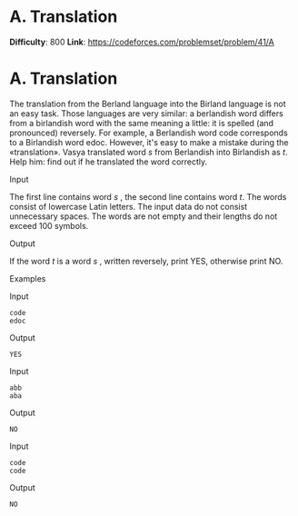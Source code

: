 # A. Translation 
**Difficulty**: 800 
**Link**: https://codeforces.com/problemset/problem/41/A

# A. Translation
The translation from the Berland language into the Birland language is not an
easy task. Those languages are very similar: a berlandish word differs from a
birlandish word with the same meaning a little: it is spelled (and pronounced)
reversely. For example, a Berlandish word code corresponds to a Birlandish
word edoc. However, it's easy to make a mistake during the «translation».
Vasya translated word _s_ from Berlandish into Birlandish as _t_. Help him:
find out if he translated the word correctly.

Input

The first line contains word _s_ , the second line contains word _t_. The
words consist of lowercase Latin letters. The input data do not consist
unnecessary spaces. The words are not empty and their lengths do not exceed
100 symbols.

Output

If the word _t_ is a word _s_ , written reversely, print YES, otherwise print
NO.

Examples

Input

    
    
    code  
    edoc  
    

Output

    
    
    YES  
    

Input

    
    
    abb  
    aba  
    

Output

    
    
    NO  
    

Input

    
    
    code  
    code  
    

Output

    
    
    NO  
    

